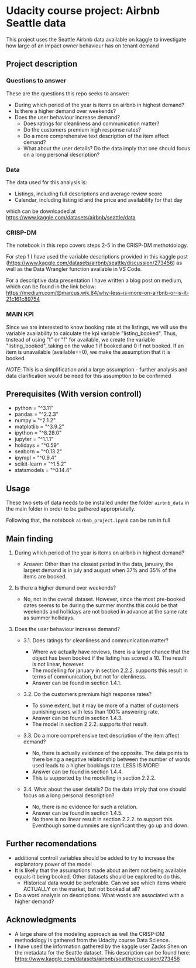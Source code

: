 # Udacity course project: Airbnb Seattle data

This project uses the Seattle Airbnb data available on kaggle to investigate how large of an impact owner behaviour has on tenant demand

## Project description

### Questions to answer

These are the questions this repo seeks to answer:
* During which period of the year is items on airbnb in highest demand?
* Is there a higher demand over weekends?
* Does the user behaviour increase demand?
    - Does ratings for cleanliness and communication matter?
    - Do the customers premium high response rates?
    - Do a more comprehensive text description of the item affect demand?
    - What about the user details? Do the data imply that one should focus on a long personal description? 

### Data

The data used for this analysis is:
- Listings, including full descriptions and average review score
- Calendar, including listing id and the price and availability for that day

which can be downloaded at https://www.kaggle.com/datasets/airbnb/seattle/data

### CRISP-DM

The notebook in this repo covers steps 2-5 in the CRISP-DM methotdology. 

For step 1 I have used the variable descriptions provided in this kaggle post (https://www.kaggle.com/datasets/airbnb/seattle/discussion/273456) as well as the Data Wrangler function available in VS Code.

For a descriptive data presentation I have written a blog post on medium, which can be found in the link below: 
https://medium.com/@marcus.wik.84/why-less-is-more-on-airbnb-or-is-it-21c161c89754

### MAIN KPI

Since we are interested to know booking rate at the listings, we will use the variable availability to calculate the kpi variable "listing_booked".
Thus, tnstead of using "t" or "f" for available, we create the variable "listing_booked", taking on the value 1 if booked and 0 if not booked. If an item is unavailable (available==0), we make the assumption that it is booked.

*NOTE*: This is a simplification and a large assumption - further analysis and data clarification would be need for this assumption to be confirmed

## Prerequisites (With version controll)

* python = "^3.11"
* pandas = "^2.2.3"
* numpy = "^2.1.2"
* matplotlib = "^3.9.2"
* ipython = "^8.28.0"
* jupyter = "^1.1.1"
* holidays = "^0.59"
* seaborn = "^0.13.2"
* ipympl = "^0.9.4"
* scikit-learn = "^1.5.2"
* statsmodels = "^0.14.4"

## Usage

These two sets of data needs to be installed under the folder `airbnb_data` in the main folder in order to be gathered appropriatelly.

Following that, the notebook `airbnb_project.ipynb` can be run in full

## Main finding

1. During which period of the year is items on airbnb in highest demand?
    - Answer: Other than the closest period in the data, january, the largest demand is in july and august when 37% and 35% of the items are booked.

2. Is there a higher demand over weekends?
    - No, not in the overall dataset. However, since the most pre-booked dates seems to be during the summer months this could be that weekends and hollidays are not booked in advance at the same rate as summer hollidays.

3. Does the user behaviour increase demand?
    - 3.1. Does ratings for cleanliness and communication matter?
        - Where we actually have reviews, there is a larger chance that the object has been booked if the listing has scored a 10. The result is not linear, however.
        - The modelling for january in section 2.2.2. supports this result in terms of communication, but not for clenliness. 
        - Answer can be found in section 1.4.1.

    - 3.2. Do the customers premium high response rates?
        - To some extent, but it may be more of a matter of customers punishing users with less than 100% answering rate.
        - Answer can be found in section 1.4.3.
        - The model in section 2.2.2. supports that result.

    - 3.3. Do a more comprehensive text description of the item affect demand?
        - No, there is actually evidence of the opposite. The data points to there being a negative relationship between the number of words used leads to a higher bookings rate. LESS IS MORE!
        - Answer can be found in section 1.4.4.
        - This is supported by the modelling in section 2.2.2.

    - 3.4. What about the user details? Do the data imply that one should focus on a long personal description?
        - No, there is no evidence for such a relation.
        - Answer can be found in section 1.4.5.
        - No there is no linear result in section 2.2.2. to support this. Eventhough some dummies are significant they go up and down.

## Further recomendations
- additional controll variables should be added to try to increase the explanatory power of the model
- It is likelly that the assumptions made about an item not being available equals it being booked. Other datasets should be explored to do this.
    - Historical data would be preferable. Can we see which items where ACTUALLY on the market, but not booked at all?
- Do a word analysis on descriptions. What words are associated with a higher demand? 

## Acknowledgments
- A large share of the modeling approach as well the CRISP-DM methodology is gathered from the Udacity course Data Science.
- I have used the information gathered by the kaggle user Zacks Shen on the metadata for the Seattle dataset. This description can be found here: https://www.kaggle.com/datasets/airbnb/seattle/discussion/273456